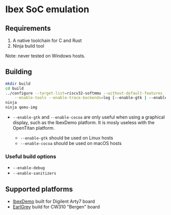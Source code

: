 # Ibex SoC emulation

## Requirements

1. A native toolchain for C and Rust
2. Ninja build tool

Note: never tested on Windows hosts.

## Building

````sh
mkdir build
cd build
../configure --target-list=riscv32-softmmu --without-default-features --enable-tcg \
    --enable-tools --enable-trace-backends=log [--enable-gtk | --enable-cocoa]
ninja
ninja qemu-img
````

* `--enable-gtk` and `--enable-cocoa` are only useful when using a graphical display, such as the
  IbexDemo platform. It is mosly useless with the OpenTitan platform.

    * `--enable-gtk` should be used on Linux hosts
    * `--enable-cocoa` should be used on macOS hosts

### Useful build options

 * `--enable-debug`
 * `--enable-sanitizers`

## Supported platforms

 * [IbexDemo](ibexdemo.md) built for Digilent Arty7 board
 * [EarlGrey](earlgrey.md) build for CW310 "Bergen" board
